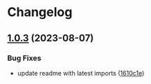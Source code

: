 # Changelog

## [1.0.3](https://github.com/nhussein11/ipfs-react/compare/v1.0.2...v1.0.3) (2023-08-07)

### Bug Fixes

* update readme with latest imports ([1610c1e](https://github.com/nhussein11/ipfs-react/commit/1610c1ee8c4e6d0f9e75301d84817a891c0aaa01))